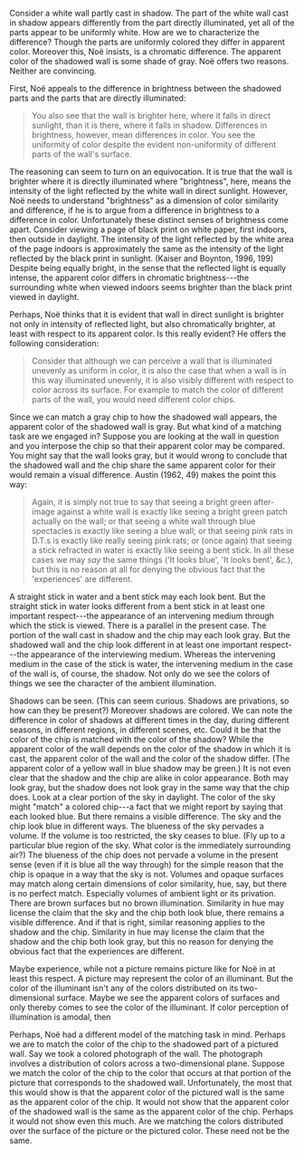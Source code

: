 Consider a white wall partly cast in shadow. The part of the white wall cast in shadow appears differently from the part directly illuminated, yet all of the parts appear to be uniformly white. How are we to characterize the difference? Though the parts are uniformly colored they differ in apparent color. Moreover this, Noë insists, is a chromatic difference. The apparent color of the shadowed wall is some shade of gray. Noë offers two reasons. Neither are convincing.

First, Noë appeals to the difference in brightness between the shadowed parts and the parts that are directly illuminated:

> You also see that the wall is brighter here, where it falls in direct sunlight, than it is there, where it falls in shadow. Differences in brightness, however, mean differences in color. You see the uniformity of color despite the evident non-uniformity of different parts of the wall's surface.

The reasoning can seem to turn on an equivocation. It is true that the wall is brighter where it is directly illuminated where "brightness", here, means the intensity of the light reflected by the white wall in direct sunlight. However, Noë needs to understand "brightness" as a dimension of color similarity and difference, if he is to argue from a difference in brightness to a difference in color. Unfortunately these distinct senses of brightness come apart. Consider viewing a page of black print on white paper, first indoors, then outside in daylight. The intensity of the light reflected by the white area of the page indoors is approximately the same as the intensity of the light reflected by the black print in sunlight. (Kaiser and Boynton, 1996, 199) Despite being equally bright, in the sense that the reflected light is equally intense, the apparent color differs in chromatic brightness---the surrounding white when viewed indoors seems brighter than the black print viewed in daylight.

Perhaps, Noë thinks that it is evident that wall in direct sunlight is brighter not only in intensity of reflected light, but also chromatically brighter, at least with respect to its apparent color. Is this really evident? He offers the following consideration:

> Consider that although we can perceive a wall that is illuminated unevenly as uniform in color, it is also the case that when a wall is in this way illuminated unevenly, it is also visibly different with respect to color across its surface. For example to match the color of different parts of the wall, you would need different color chips. 

Since we can match a gray chip to how the shadowed wall appears, the apparent color of the shadowed wall is gray. But what kind of a matching task are we engaged in? Suppose you are looking at the wall in question and you interpose the chip so that their apparent color may be compared. You might say that the wall looks gray, but it would wrong to conclude that the shadowed wall and the chip share the same apparent color for their would remain a visual difference. Austin (1962, 49) makes the point this way:

> Again, it is simply not true to say that seeing a bright green after-image against a white wall is exactly like seeing a bright green patch actually on the wall; or that seeing a white wall through blue spectacles is exactly like seeing a blue wall; or that seeing pink rats in D.T.s is exactly like really seeing pink rats; or (once again) that seeing a stick refracted in water is exactly like seeing a bent stick. In all these cases we may *say* the same things ('It looks blue', 'It looks bent', &c.), but this is no reason at all for denying the obvious fact that the 'experiences' are different.

A straight stick in water and a bent stick may each look bent. But the straight stick in water looks different from a bent stick in at least one important respect---the appearance of an intervening medium through which the stick is viewed. There is a parallel in the present case. The portion of the wall cast in shadow and the chip may each look gray. But the shadowed wall and the chip look different in at least one important respect---the appearance of the interviewing medium. Whereas the intervening medium in the case of the stick is water, the intervening medium in the case of the wall is, of course, the shadow. Not only do we see the colors of things we see the character of the ambient illumination.

Shadows can be seen. (This can seem curious. Shadows are privations, so how can they be present?) Moreover shadows are colored. We can note the difference in color of shadows at different times in the day, during different seasons, in different regions, in different scenes, etc. Could it be that the color of the chip is matched with the color of the shadow? While the apparent color of the wall depends on the color of the shadow in which it is cast, the apparent color of the wall and the color of the shadow differ. (The apparent color of a yellow wall in blue shadow may be green.) It is not even clear that the shadow and the chip are alike in color appearance. Both may look gray, but the shadow does not look gray in the same way that the chip does. Look at a clear portion of the sky in daylight. The color of the sky might "match" a colored chip---a fact that we might report by saying that each looked blue. But there remains a visible difference. The sky and the chip look blue in different ways. The blueness of the sky pervades a volume. If the volume is too restricted, the sky ceases to blue. (Fly up to a particular blue region of the sky. What color is the immediately surrounding air?) The blueness of the chip does not pervade a volume in the present sense (even if it is blue all the way through) for the simple reason that the chip is opaque in a way that the sky is not. Volumes and opaque surfaces may match along certain dimensions of color similarity, hue, say, but there is no perfect match. Especially volumes of ambient light or its privation. There are brown surfaces but no brown illumination. Similarity in hue may license the claim that the sky and the chip both look blue, there remains a visible difference. And if that is right, similar reasoning applies to the shadow and the chip. Similarity in hue may license the claim that the shadow and the chip both look gray, but this no reason for denying the obvious fact that the experiences are different.

Maybe experience, while not a picture remains picture like for Noë in at least this respect. A picture may represent the color of an illuminant. But the color of the illuminant isn't any of the colors distributed on its two-dimensional surface. Maybe we see the apparent colors of surfaces and only thereby comes to see the color of the illuminant. If color perception of illumination is amodal, then

Perhaps, Noë had a different model of the matching task in mind. Perhaps we are to match the color of the chip to the shadowed part of a pictured wall. Say we took a colored photograph of the wall. The photograph involves a distribution of colors across a two-dimensional plane. Suppose we match the color of the chip to the color that occurs at that portion of the picture that corresponds to the shadowed wall. Unfortunately, the most that this would show is that the apparent color of the pictured wall is the same as the apparent color of the chip. It would not show that the apparent color of the shadowed wall is the same as the apparent color of the chip. Perhaps it would not show even this much. Are we matching the colors distributed over the surface of the picture or the pictured color. These need not be the same.
